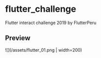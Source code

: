 # flutter_challenge

Flutter interact challenge 2019 by FlutterPeru

## Preview

![](/assets/flutter_01.png | width=200)